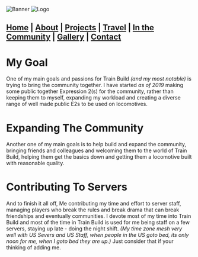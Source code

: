 ![Banner](https://i.imgur.com/eyYTTXB.jpg)
![Logo](https://i.imgur.com/UbJMLtQ.jpg)

## [Home](https://titusstudiosmediagroup.github.io/)     |    [About](https://titusstudiosmediagroup.github.io/about)     |    [Projects](https://titusstudiosmediagroup.github.io/projects)     |    [Travel](https://titusstudiosmediagroup.github.io/travel)     |    [In the Community](https://titusstudiosmediagroup.github.io/community)   |  [Gallery](https://titusstudiosmediagroup.github.io/gallery)     |    [Contact](https://titusstudiosmediagroup.github.io/contact)


# My Goal

One of my main goals and passions for Train Build *(and my most notable)* is trying to bring the community together. I have started *as of 2019* making some public together Expression 2(s) for the community, rather than keeping them to myself, expanding my workload and creating a diverse range of well made public E2s to be used on locomotives.

# Expanding The Community

Another one of my main goals is to help build and expand the community, bringing friends and colleagues and welcoming them to the world of Train Build, helping them get the basics down and getting them a locomotive built with reasonable quality.

# Contributing To Servers

And to finish it all off, Me contributing my time and effort to server staff, managing players who break the rules and break drama that can break friendships and eventually communities. I devote most of my time into Train Build and most of the time in Train Build is used for me being staff on a few servers, staying up late - doing the night shift. *(My time zone mesh very well with US Severs and US Staff, when people in the US goto bed, its only noon for me, when I goto bed they are up.)* Just consider that if your thinking of adding me.
